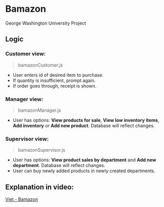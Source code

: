 # Bamazon
George Washington University Project

## Logic

### Customer view:
>bamazonCustomer.js

* User enters id of desired item to purchase.
* If quantity is insufficient, prompt again.
* If order goes through, receipt is shown.

### Manager view:
>bamazonManager.js

* User has options: **View products for sale**, **View low inventory items**, **Add inventory** or **Add new product**. Database will reflect changes.

### Supervisor view:
>bamazonSupervisor.js

* User has options: **View product sales by department** and **Add new department**. Database will reflect changes.
* User can buy newly added products in newly created departments.

## Explanation in video:

[Viet - Bamazon](https://youtu.be/nvKzmRri8jU)


